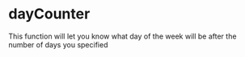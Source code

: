 # dayCounter
This function will let you know what day of the week will be after the number of days you specified 
